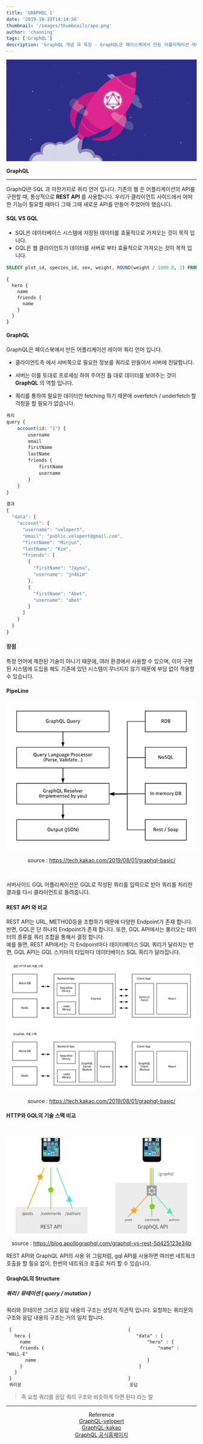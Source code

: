 ```yaml
---
title: 'GRAPHQL 1'
date: '2019-10-19T14:14:56'
thumbnail: '/images/thumbnails/apo.png'
author: 'channing'
tags: ['GraphQL']
description: 'GraphQL 개념 과 특징 - GraphQL은 페이스북에서 만든 어플리케이션 레이어 쿼리 언어 입니다'
---
```


![gq](./apo.png)

**GraphQL**

---

GraphQl은 SQL 과 마찬가지로 쿼리 언어 입니다.
기존의 웹 은 어플리케이션의 API를 구현할 때, 통상적으로 **REST API** 를 사용합니다. 우리가 클라이언트 사이드에서 어떠한 기능이 필요할 때마다 그때 그때 새로운 API를 만들어 주었어야 했습니다.

#### SQL VS GQL

- SQL은 데이터베이스 시스템에 저장된 데이터를 효율적으로 가져오는 것이 목적 입니다.
- GQL은 웹 클라이언트가 데이터를 서버로 부터 효율적으로 가져오는 것이 목적 입니다.

```sql
SELECT plot_id, species_id, sex, weight, ROUND(weight / 1000.0, 2) FROM surveys;
```

```gql
{
  hero {
    name
    friends {
      name
    }
  }
}
```

#### GraphQL

GraphQL은 페이스북에서 만든 어플리케이션 레이어 쿼리 언어 입니다.<br>

- 클라이언트측 에서 서버쪽으로 필요한 정보를 쿼리로 만들어서 서버에 전달합니다.
- 서버는 이를 토대로 프로세싱 하여 주어진 틀 대로 데이터를 보여주는 것이 **GraphQL** 의 역할 입니다.

- 쿼리를 통하여 필요한 데이터만 fetching 하기 때문에 overfetch / underfetch 할 걱정을 할 필요가 없습니다.

```js
쿼리
query {
    account(id: "1") {
        username
        email
        firstName
        lastName
        friends {
            firstName
            username
        }
    }
}
```

```js
결과
{
  "data": {
    "account": {
      "username": "velopert",
      "email": "public.velopert@gmail.com",
      "firstName": "Minjun",
      "lastName": "Kim",
      "friends": [
        {
          "firstName": "Jayna",
          "username": "jn4kim"
        },
        {
          "firstName": "Abet",
          "username": "abet"
        }
      ]
    }
  }
}
```

#### 장점

특정 언어에 제한된 기술이 아니기 때문에, 여러 환경에서 사용할 수 있으며, 이미 구현된 시스템에 도입을 해도 기존에 있던 시스템이 무너지지 않기 때문에 부담 없이 적용할 수 있습니다.

#### PipeLine

![graphql-pipline](./graphql-pipeline.png)

<center>

source : https://tech.kakao.com/2019/08/01/graphql-basic/

</center>

<br>

서버사이드 GQL 어플리케이션은 GQL로 작성된 쿼리를 입력으로 받아 쿼리를 처리한 결과를 다시 클라이언트로 돌려줍니다.

#### REST API 와 비교

REST API는 URL, METHOD등을 조합하기 때문에 다양한 Endpoint가 존재 합니다. 반면, GQL은 단 하나의 Endpoint가 존재 합니다. 또한, GQL API에서는 불러오는 데이터의 종류를 쿼리 조합을 통해서 결정 합니다. <br>예를 들면, REST API에서는 각 Endpoint마다 데이터베이스 SQL 쿼리가 달라지는 반면, GQL API는 GQL 스키마의 타입마다 데이터베이스 SQL 쿼리가 달라집니다.
![gql-http](./gql-http.png)

<center>

source : https://tech.kakao.com/2019/08/01/graphql-basic/

</center>

#### HTTP와 GQL의 기술 스택 비교

<br>

![gql-API](./graphql-mobile-api.png)

<center>

source : https://blog.apollographql.com/graphql-vs-rest-5d425123e34b

</center>

REST API와 GraphQL API의 사용
위 그림처럼, gql API를 사용하면 여러번 네트워크 호출을 할 필요 없이, 한번의 네트워크 호출로 처리 할 수 있습니다.

#### GraqhQL의 Structure

##### 쿼리 / 뮤테이션 ( query / mutation )

쿼리와 뮤테이션 그리고 응답 내용의 구조는 상당히 직관적 입니다. 요청하는 쿼리문의 구조와 응답 내용의 구조는 거의 일치 합니다.

```gql
 {                                           {
   hero {                                       "data" : {
     name                                           "hero" : {
     friends {                                          "name" : "WALL-E"
       name                                         }
     }                                           }
   }
 }                                           }
 쿼리문                                        응답
```

> 즉 요청 쿼리를 응답 쿼리 구조와 비슷하게 하면 된다 라는 말

<hr />

<center>

Reference <br>
[GraphQL-velopert](https://velopert.com/2318) <br>
[GraphQL-kakao](https://tech.kakao.com/2019/08/01/graphql-basic/)<br>
[GraphQL 공식홈페이지](https://graphql.org/)

</center>
